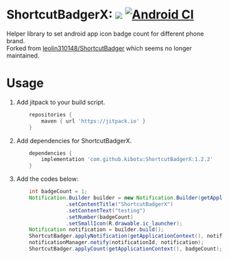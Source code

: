 ShortcutBadgerX: [![](https://jitpack.io/v/kibotu/ShortcutBadgerX.svg)](https://jitpack.io/#kibotu/ShortcutBadgerX) [![Android CI](https://github.com/kibotu/ShortcutBadgerX/actions/workflows/android.yml/badge.svg)](https://github.com/kibotu/ShortcutBadgerX/actions/workflows/android.yml)
===================================
Helper library to set android app icon badge count for different phone brand.\
Forked from [leolin310148/ShortcutBadger](https://github.com/leolin310148/ShortcutBadger) which seems no longer maintained.

Usage
===================================

1. Add jitpack to your build script.
    ```gradle
        repositories {
            maven { url 'https://jitpack.io' }
        }
    ```
2. Add dependencies for ShortcutBadgerX.
    ```gradle     
        dependencies {
            implementation 'com.github.kibotu:ShortcutBadgerX:1.2.2'
        }
    ```
3. Add the codes below:
    ```java
        int badgeCount = 1;
        Notification.Builder builder = new Notification.Builder(getApplicationContext())
                    .setContentTitle("ShortcutBadgerX")
                    .setContentText("testing")
                    .setNumber(badgeCount)
                    .setSmallIcon(R.drawable.ic_launcher);
        Notification notification = builder.build();
        ShortcutBadger.applyNotification(getApplicationContext(), notification, badgeCount);
        notificationManager.notify(notificationId, notification);
        ShortcutBadger.applyCount(getApplicationContext(), badgeCount);
    ```
